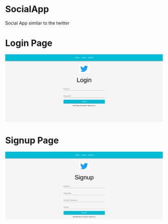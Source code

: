 # SocialApp
Social App similar to the twitter



# Login Page
![](screenshots/login.png)

# Signup Page
![](screenshots/signup.png)
